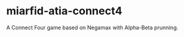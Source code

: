 miarfid-atia-connect4
=====================

A Connect Four game based on Negamax with Alpha-Beta prunning.